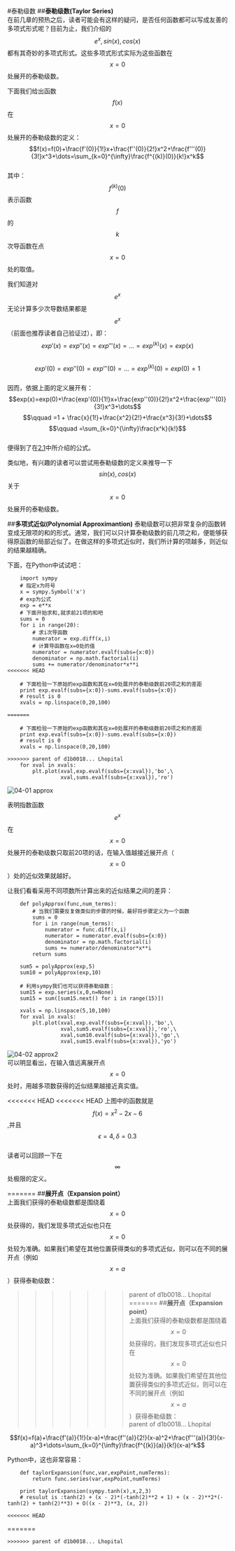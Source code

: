 #泰勒级数
##**泰勒级数(Taylor Series)**  
在前几章的预热之后，读者可能会有这样的疑问，是否任何函数都可以写成友善的多项式形式呢？目前为止，我们介绍的$$e^x,sin(x),cos(x)$$都有其奇妙的多项式形式。这些多项式形式实际为这些函数在$$x=0$$处展开的泰勒级数。  

下面我们给出函数$$f(x)$$在$$x=0$$处展开的泰勒级数的定义：  
$$f(x)=f(0)+\frac{f'(0)}{1!}x+\frac{f''(0)}{2!}x^2+\frac{f'''(0)}{3!}x^3+\dots=\sum_{k=0}^{\infty}\frac{f^{(k)}(0)}{k!}x^k$$  
其中：$$f^{(k)}(0)$$表示函数$$f$$的$$k$$次导函数在点$$x=0$$处的取值。  

我们知道对$$e^x$$无论计算多少次导数结果都是$$e^x$$（前面也推荐读者自己验证过），即：
$$exp'(x)=exp''(x)=exp'''(x)=\dots=exp^{(k)}(x)=exp(x)$$  
$$exp'(0)=exp''(0)=exp'''(0)=\dots=exp^{(k)}(0)=exp(0)=1$$    
因而，依据上面的定义展开有：
$$exp(x)=exp(0)+\frac{exp'(0)}{1!}x+\frac{exp''(0)}{2!}x^2+\frac{exp'''(0)}{3!}x^3+\dots$$
$$\qquad =1 + \frac{x}{1!}+\frac{x^2}{2!}+\frac{x^3}{3!}+\dots$$
$$\qquad =\sum_{k=0}^{\infty}\frac{x^k}{k!}$$  
便得到了在[2.1](01Functions.md)中所介绍的公式。  

类似地，有兴趣的读者可以尝试用泰勒级数的定义来推导一下$$sin(x),cos(x)$$关于$$x=0$$处展开的泰勒级数。  

##**多项式近似(Polynomial Approximantion)**
泰勒级数可以把非常复杂的函数转变成无限项的和的形式。通常，我们可以只计算泰勒级数的前几项之和，便能够获得原函数的局部近似了。在做这样的多项式近似时，我们所计算的项越多，则近似的结果越精确。

下面，在Python中试试吧：
```
    import sympy 
    # 指定x为符号
    x = sympy.Symbol('x')
    # exp为公式
    exp = e**x
    # 下面开始求和,就求前21项的和吧
    sums = 0
    for i in range(20):
        # 求i次导函数
        numerator = exp.diff(x,i)
        # 计算导函数在x=0处的值
        numerator = numerator.evalf(subs={x:0})
        denominator = np.math.factorial(i)
        sums += numerator/denominator*x**i
<<<<<<< HEAD
    
    # 下面检验一下原始的exp函数和其在x=0处展开的泰勒级数前20项之和的差距
    print exp.evalf(subs={x:0})-sums.evalf(subs={x:0})
    # result is 0
    xvals = np.linspace(0,20,100)
    
=======
    
    # 下面检验一下原始的exp函数和其在x=0处展开的泰勒级数前20项之和的差距
    print exp.evalf(subs={x:0})-sums.evalf(subs={x:0})
    # result is 0
    xvals = np.linspace(0,20,100)
    
>>>>>>> parent of d1b0018... Lhopital
    for xval in xvals:
        plt.plot(xval,exp.evalf(subs={x:xval}),'bo',\
                 xval,sums.evalf(subs={x:xval}),'ro')
```
![04-01 approx](images/04-01approx.png)  

表明指数函数$$e^x$$在$$x=0$$处展开的泰勒级数只取前20项的话，在输入值越接近展开点（$$x=0$$）处的近似效果就越好。  

让我们看看采用不同项数所计算出来的近似结果之间的差异：
```
    def polyApprox(func,num_terms):
        # 当我们需要反复做类似的步骤的时候，最好将步骤定义为一个函数
        sums = 0
        for i in range(num_terms):
            numerator = func.diff(x,i)
            numerator = numerator.evalf(subs={x:0})
            denominator = np.math.factorial(i)
            sums += numerator/denominator*x**i
        return sums
        
    sum5 = polyApprox(exp,5)
    sum10 = polyApprox(exp,10)
    
    # 利用sympy我们也可以获得泰勒级数：
    sum15 = exp.series(x,0,n=None)
    sum15 = sum([sum15.next() for i in range(15)])
    
    xvals = np.linspace(5,10,100)
    for xval in xvals:
        plt.plot(xval,exp.evalf(subs={x:xval}),'bo',\
                 xval,sum5.evalf(subs={x:xval}),'ro',\
                 xval,sum10.evalf(subs={x:xval}),'go',\
                 xval,sum15.evalf(subs={x:xval}),'yo')
```
![04-02 approx2](images/04-02approx2.png)  
可以明显看出，在输入值远离展开点$$x=0$$处时，用越多项数获得的近似结果越接近真实值。

<<<<<<< HEAD
<<<<<<< HEAD
上图中的函数就是$$f(x)=x^2-2x-6$$,并且$$\epsilon=4,\delta=0.3$$  
读者可以回顾一下在$$\infty$$处极限的定义。  

=======
##**展开点（Expansion point）**  
上面我们获得的泰勒级数都是围绕着$$x=0$$处获得的，我们发现多项式近似也只在$$x=0$$处较为准确。如果我们希望在其他位置获得类似的多项式近似，则可以在不同的展开点（例如$$x=a$$）获得泰勒级数：  
>>>>>>> parent of d1b0018... Lhopital
=======
##**展开点（Expansion point）**  
上面我们获得的泰勒级数都是围绕着$$x=0$$处获得的，我们发现多项式近似也只在$$x=0$$处较为准确。如果我们希望在其他位置获得类似的多项式近似，则可以在不同的展开点（例如$$x=a$$）获得泰勒级数：  
>>>>>>> parent of d1b0018... Lhopital

$$f(x)=f(a)+\frac{f'(a)}{1!}(x-a)+\frac{f''(a)}{2!}(x-a)^2+\frac{f'''(a)}{3!}(x-a)^3+\dots=\sum_{k=0}^{\infty}\frac{f^{(k)}(a)}{k!}(x-a)^k$$   

Python中，这也非常容易：
```
    def taylorExpansion(func,var,expPoint,numTerms):
        return func.series(var,expPoint,numTerms)
        
    print taylorExpansion(sympy.tanh(x),x,2,3)
    # resulut is :tanh(2) + (x - 2)*(-tanh(2)**2 + 1) + (x - 2)**2*(-tanh(2) + tanh(2)**3) + O((x - 2)**3, (x, 2))

<<<<<<< HEAD
```
=======
```
>>>>>>> parent of d1b0018... Lhopital
